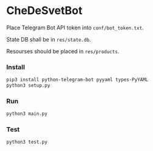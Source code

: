 # CheDeSvetBot

Place Telegram Bot API token into `conf/bot_token.txt`.

State DB shall be in `res/state.db`.

Resourses should be placed in `res/products`.

### Install
```sh
pip3 install python-telegram-bot pyyaml types-PyYAML
python3 setup.py
```

### Run
```sh
python3 main.py
```

### Test
```sh
python3 test.py
```
